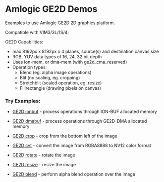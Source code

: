 # Amlogic GE2D Demos

Examples to use Amlogic GE2D 2D graphics platform.

Compatible with VIM3/3L/1S/4;

GE2D Capabilities:
* max 8192px x 8192px x 4 planes, source(s) and destination canvas size
* RGB, YUV data types of 16, 24, 32 bit depth
* Uses ion-mem, or dma-mem (with ge2d_cma_reserved)
* Operation types:
    * Blend (eg. alpha image operations)
    * Blit (no scaling, eg. cropping) 
    * Stretchblit (scaled operation, eg. resize)
    * Fillrectangle (drawing pixels on canvas)

### Try Examples:

* [GE2D ionbuf](src/ge2d-ionbuf/) - process operations through ION-BUF allocated memory

* [GE2D dmabuf](src/ge2d-dmabuf/) - process operations through GE2D-DMA allocated memory

* [GE2D crop](src/ge2d-crop/) - crop from the bottom left of the image

* [GE2D cvt](src/ge2d-cvt/) - convert the image from RGBA8888 to NV12 color format

* [GE2D rotate](src/ge2d-rotate) - rotate the image 

* [GE2D resize](src/ge2d-resize/) - resize the image

* [GE2D blend](src/ge2d-blend/) - perform alpha blend operation over the image
